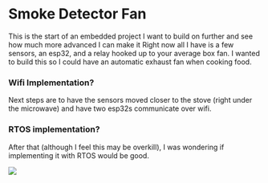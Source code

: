 # Smoke Detector Fan

This is the start of an embedded project I want to build on further and see how much more advanced I can make it
Right now all I have is a few sensors, an esp32, and a relay hooked up to your average box fan. I wanted to build this so I could have an automatic exhaust fan when cooking food.

### Wifi Implementation?
Next steps are to have the sensors moved closer to the stove (right under the microwave) and have two esp32s communicate over wifi.

### RTOS implementation?
After that (although I feel this may be overkill), I was wondering if implementing it with RTOS would be good.

![](https://photos.app.goo.gl/EgJzZfyfRWag9za19)
